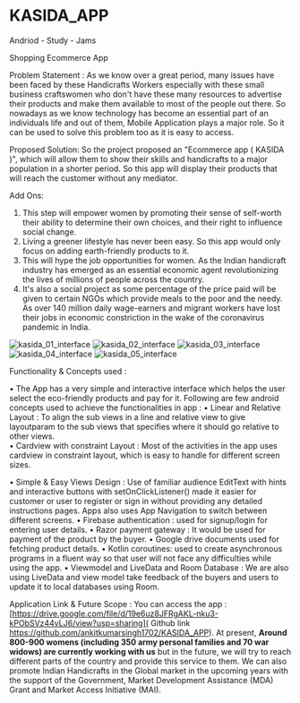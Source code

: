 # KASIDA_APP
Andriod - Study - Jams

Shopping Ecommerce App

Problem Statement :
As we know over a great period, many issues have been faced by these Handicrafts Workers especially with these small business craftswomen who don't have these many resources to  advertise their products and make them available to most of the people out there. So nowadays as we know technology has become an essential part of an individuals life and out of them, Mobile Application plays a major role. So it can be used to solve this problem too as it is easy to access.


Proposed Solution:
So the project proposed an "Ecommerce app ( KASIDA )", which will allow them to show their skills and handicrafts to a major population in a shorter period. So this app will display their products that will reach the customer without any mediator. 

Add Ons:

1.	This step will empower women by promoting their sense of self-worth their ability to determine their own choices, and their right to influence social change. 
2.	 Living a greener lifestyle has never been easy. So this app would only focus on adding earth-friendly products to it.
3.	This will hype the job opportunities for women. As the Indian handicraft industry has emerged as an essential economic agent revolutionizing the lives of millions of people across the country.
4.	It's also a social project as some percentage of the price paid will be given to certain NGOs which provide meals to the poor and the needy. As over 140 million daily wage-earners and migrant workers have lost their jobs in economic constriction in the wake of the coronavirus pandemic in India.


![kasida_01_interface](https://user-images.githubusercontent.com/94732725/149708726-7da2ee68-e35c-44ee-bf32-ad1627cf2b9d.jpg)
![kasida_02_interface](https://user-images.githubusercontent.com/94732725/149708728-95b6b55b-075c-430e-8a15-6a36bb470ec0.jpg)
![kasida_03_interface](https://user-images.githubusercontent.com/94732725/149708732-fcbb8ae9-a1ff-4d97-b86e-cf82a96fc017.jpg)
![kasida_04_interface](https://user-images.githubusercontent.com/94732725/149708734-842c7321-c140-44d7-818c-c0fcbbd169f4.jpg)
![kasida_05_interface](https://user-images.githubusercontent.com/94732725/149708736-a0808e4c-68ca-4082-bbda-5d28e70da5e3.jpg)



Functionality & Concepts used :

•	The App has a very simple and interactive interface which helps the user select the eco-friendly products and pay for it. Following are few android concepts used to achieve the functionalities in app :
•	Linear and Relative Layout : To align the sub views in a line and relative view to give layoutparam to the sub views that specifies where it should go relative to other views.  
•	 Cardview with constraint Layout : Most of the activities in the app uses cardview in constraint layout, which is easy to handle for different screen sizes.

    

•	Simple & Easy Views Design : Use of familiar audience EditText with hints and interactive buttons with setOnClickListener() made it easier for customer or user to register or sign in without providing any detailed instructions pages. Apps also uses App Navigation to switch between different screens.
•	Firebase authentication : used for signup/login for entering user details.
•	Razor payment gateway : It would be used for payment of the product by the buyer.
•	Google drive documents used for fetching product details.
•	Kotlin coroutines: used to create asynchronous programs in a fluent way so that user will not face any difficulties while using the app. 
•	Viewmodel and LiveData and Room Database : We are also using LiveData and view model take feedback of the buyers and users to update it to local databases using Room.



Application Link & Future Scope :
You can access the app : [https://drive.google.com/file/d/19e6uz8JFRgAKL-nku3-kPObSVz44vLJ6/view?usp=sharing]( Github link https://github.com/ankitkumarsingh1702/KASIDA_APP).
At present, **Around 800-900 womens (including 350 army personal families and 70 war widows) are currently working with us** but in the future, we will try to reach different parts of the country and provide this service to them. We can also promote Indian Handicrafts in the Global market in the upcoming years 
with the support of the Government,  Market Development Assistance (MDA) Grant and Market Access Initiative (MAI).
 
